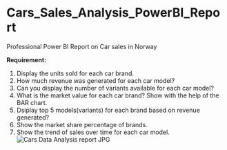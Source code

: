 # Cars_Sales_Analysis_PowerBI_Report
Professional Power BI Report on Car sales in Norway

**Requirement:**

1.	Display the units sold for each car brand. 
2.	How much revenue was generated for each car model?
3.	Can you display the number of variants  available for each car model? 
4.	What is the market value for each car brand? Show with the help of the BAR chart.
5.	Dsiplay top 5 models(variants) for each brand based on revenue generated?
6.	Show the market share percentage of brands.
7.	Show the trend of sales over time for each car model.
![Cars Data Analysis report JPG](https://github.com/swagataadhya/Cars_Sales_Analysis_PowerBI_Report/assets/103314170/00b4c2e3-7e20-42cf-9e5b-427acce1642b)
